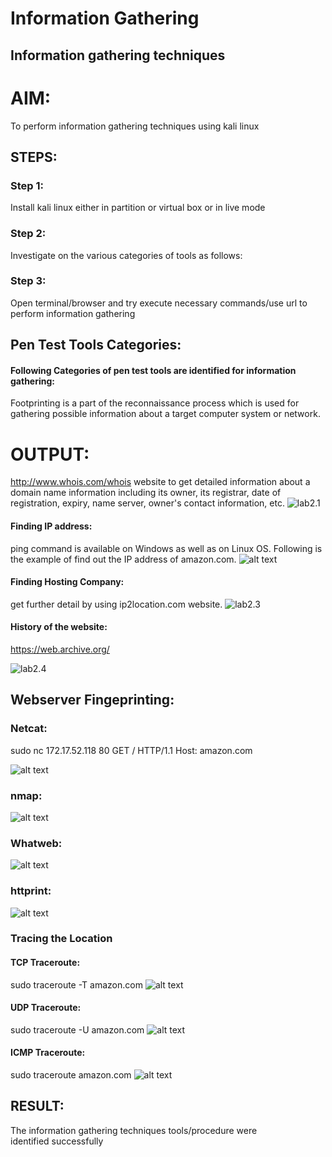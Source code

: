 # Information Gathering
## Information gathering techniques
# AIM:

To perform information gathering techniques using kali linux 

## STEPS:

### Step 1:

Install kali linux either in partition or virtual box or in live mode

### Step 2:

Investigate on the various categories of tools as follows:

### Step 3:
Open terminal/browser and try execute necessary commands/use url to perform information gathering

## Pen Test Tools Categories:  

#### Following Categories of pen test tools are identified for information gathering:

Footprinting is a part of the reconnaissance process which is used for gathering possible information about a target computer system or network.


# OUTPUT:
http://www.whois.com/whois website to get detailed information about a domain name information including its owner, its registrar, date of registration, expiry, name server, owner's contact information, etc.
![lab2.1](<Screenshot 2024-03-13 092105.png>)

#### Finding IP address:
ping command is available on Windows as well as on Linux OS. Following is the example of find out the IP address of amazon.com.
![alt text](VirtualBox_kali-linux-2024.1-virtualbox-amd64_10_04_2024_09_07_31.png)

#### Finding Hosting Company:
get further detail by using ip2location.com website.
![lab2.3](<Screenshot 2024-03-13 092344.png>)

#### History of the website:

https://web.archive.org/

![lab2.4](<Screenshot 2024-03-13 092607.png>)

## Webserver Fingeprinting:
### Netcat:

sudo nc 172.17.52.118  80
GET / HTTP/1.1
Host: amazon.com


![alt text](<Screenshot 2024-04-10 091007.png>)

### nmap:
![alt text](VirtualBox_kali-linux-2024.1-virtualbox-amd64_10_04_2024_09_07_46.png)

### Whatweb:
![alt text](VirtualBox_kali-linux-2024.1-virtualbox-amd64_10_04_2024_09_08_06.png)

### httprint:
![alt text](<Screenshot 2024-04-10 091020.png>)

### Tracing the Location
#### TCP Traceroute: 
sudo traceroute -T amazon.com
![alt text](VirtualBox_kali-linux-2024.1-virtualbox-amd64_10_04_2024_09_13_49.png)
#### UDP Traceroute:
sudo traceroute -U amazon.com
 ![alt text](VirtualBox_kali-linux-2024.1-virtualbox-amd64_10_04_2024_09_14_17.png)

#### ICMP Traceroute:
sudo traceroute amazon.com
![alt text](VirtualBox_kali-linux-2024.1-virtualbox-amd64_10_04_2024_09_14_42.png)

## RESULT:
The information gathering techniques tools/procedure were  identified successfully